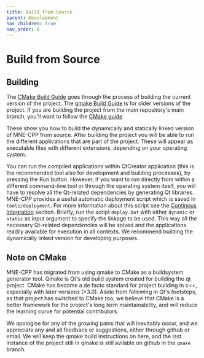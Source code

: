 ```yaml
---
title: Build from Source
parent: Development
has_children: true
nav_order: 6
---
```

# Build from Source

## Building

The [CMake Build Guide](buildguide_cmake.md) goes through the process of building the current version of the project. The [qmake Build Guide](buildguide_qmake.md) is for older versions of the project. If you are building the project from the main repository's main branch, you'll want to follow the [CMake guide](buildguide_cmake.md)

These show you how to build the dynamically and statically linked version of MNE-CPP from source. After building the project you will be able to run the different applications that are part of the project. These will appear as executable files with different extensions, depending on your operating system.

You can run the compiled applications within QtCreator application (this is the recommended tool also for development and building processes), by pressing the Run button. However, if you want to run directly from within a different command-line tool or through the operating system itself, you will have to resolve all the Qt-related dependencies by generating Qt libraries. MNE-CPP provides a useful automatic deployment script which is saved in ```tools/deployment```. For more information about this script see the [Continous Integration](ci_deployment.md) section. Briefly, run the script ```deploy.bat```  with either ```dynamic``` or ```static``` as input argument to specify the linkage to be used. This way all the necessary Qt-related dependencies will be solved and the applications readily available for execution in all contexts. We recommend building the dynamically linked version for developing purposes.

## Note on CMake

MNE-CPP has migrated from using qmake to CMake as a buildsystem generator tool. Qmake is Qt's old build system created for building the qt project. CMake has become a de facto standard for project building in c++, especially with later versions (>3.0). Aside from following in Qt's footsteps, as that project has switched to CMake too, we believe that CMake is a better framework for the project's long term maintainability, and will reduce the learning curve for potential contributors.

We apologise for any of the growing pains that will inevitably occur, and we appreciate any and all feedback or suggestions, either through github or email. We will keep the qmake build instructions on here, and the last instance of the project still in qmake is still avilable on github in the `qmake` branch.



